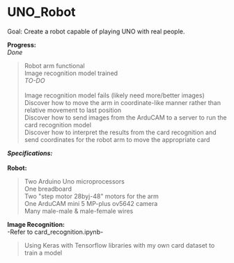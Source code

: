 # UNO_Robot
Goal: Create a robot capable of playing UNO with real people.</br>

__Progress:__</br>
*Done*
> Robot arm functional</br>
> Image recognition model trained<br>
*TO-DO*<br></br>
> Image recognition model fails (likely need more/better images)</br>
> Discover how to move the arm in coordinate-like manner rather than relative movement to last position</br>
> Discover how to send images from the ArduCAM to a server to run the card recognition model</br>
> Discover how to interpret the results from the card recognition and send coordinates for the robot arm to move the appropriate card</br>

__*Specifications:*__<br></br>
__Robot:__</br>
> Two Arduino Uno microprocessors</br>
> One breadboard</br>
> Two "step motor 28byj-48" motors for the arm</br>
> One ArduCAM mini 5 MP-plus ov5642 camera</br>
> Many male-male & male-female wires</br>

__Image Recognition:__</br>
-Refer to card_recognition.ipynb-</br>
> Using Keras with Tensorflow libraries with my own card dataset to train a model</br>
